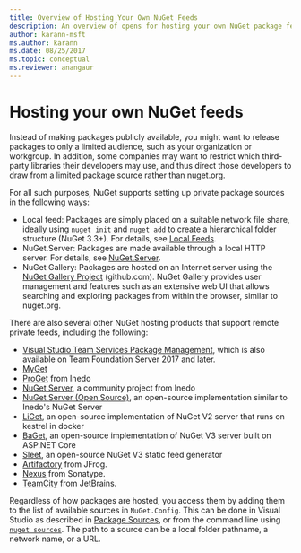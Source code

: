 ```yaml
---
title: Overview of Hosting Your Own NuGet Feeds
description: An overview of opens for hosting your own NuGet package feeds or galleries either locally or remotely.
author: karann-msft
ms.author: karann
ms.date: 08/25/2017
ms.topic: conceptual
ms.reviewer: anangaur
---
```


# Hosting your own NuGet feeds

Instead of making packages publicly available, you might want to release packages to only a limited audience, such as your organization or workgroup. In addition, some companies may want to restrict which third-party libraries their developers may use, and thus direct those developers to draw from a limited package source rather than nuget.org.

For all such purposes, NuGet supports setting up private package sources in the following ways:

- Local feed: Packages are simply placed on a suitable network file share, ideally using `nuget init` and `nuget add` to create a hierarchical folder structure (NuGet 3.3+). For details, see [Local Feeds](../hosting-packages/local-feeds.md).
- NuGet.Server: Packages are made available through a local HTTP server. For details, see [NuGet.Server](../hosting-packages/nuget-server.md).
- NuGet Gallery: Packages are hosted on an Internet server using the [NuGet Gallery Project](https://github.com/NuGet/NuGetGallery#build-and-run-the-gallery-in-arbitrary-number-easy-steps) (github.com). NuGet Gallery provides user management and features such as an extensive web UI that allows searching and exploring packages from within the browser, similar to nuget.org.

There are also several other NuGet hosting products that support remote private feeds, including the following:

- [Visual Studio Team Services Package Management](https://www.visualstudio.com/docs/package/nuget/publish), which is also available on Team Foundation Server 2017 and later.
- [MyGet](http://myget.org)
- [ProGet](http://inedo.com/proget) from Inedo
- [NuGet Server](http://nugetserver.net/), a community project from Inedo
- [NuGet Server (Open Source)](http://nuget-server.net), an open-source implementation similar to Inedo's NuGet Server
- [LiGet](https://github.com/ai-traders/liget), an open-source implementation of NuGet V2 server that runs on kestrel in docker
- [BaGet](https://github.com/loic-sharma/BaGet), an open-source implementation of NuGet V3 server built on ASP.NET Core
- [Sleet](https://github.com/emgarten/sleet), an open-source NuGet V3 static feed generator
- [Artifactory](https://www.jfrog.com/artifactory/) from JFrog.
- [Nexus](http://www.sonatype.org/nexus/) from Sonatype.
- [TeamCity](https://www.jetbrains.com/teamcity/) from JetBrains.

Regardless of how packages are hosted, you access them by adding them to the list of available sources in `NuGet.Config`. This can be done in Visual Studio as described in [Package Sources](../tools/package-manager-ui.md#package-sources), or from the command line using [`nuget sources`](../tools/cli-ref-sources.md). The path to a source can be a local folder pathname, a network name, or a URL.
